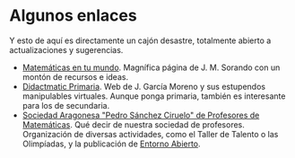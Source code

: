 # Algunos enlaces

Y esto de aquí es directamente un cajón desastre, totalmente abierto a actualizaciones y sugerencias.

* [Matemáticas en tu mundo](http://matematicasentumundo.es/). Magnífica página de J. M. Sorando con un montón de recursos e ideas. 
* [Didactmatic Primaria](http://www.didactmaticprimaria.com/). Web de J. García Moreno y sus estupendos manipulables virtuales. Aunque ponga primaria, también es interesante para los de secundaria.
* [Sociedad Aragonesa "Pedro Sánchez Ciruelo" de Profesores de Matemáticas](http://sapmatematicas.blogspot.com.es/). Qué decir de nuestra sociedad de profesores. Organización de diversas actividades, como el Taller de Talento o las Olimpíadas, y la publicación de [Entorno Abierto](http://www.sapm.es/EntornoAbierto/index.htm). 



